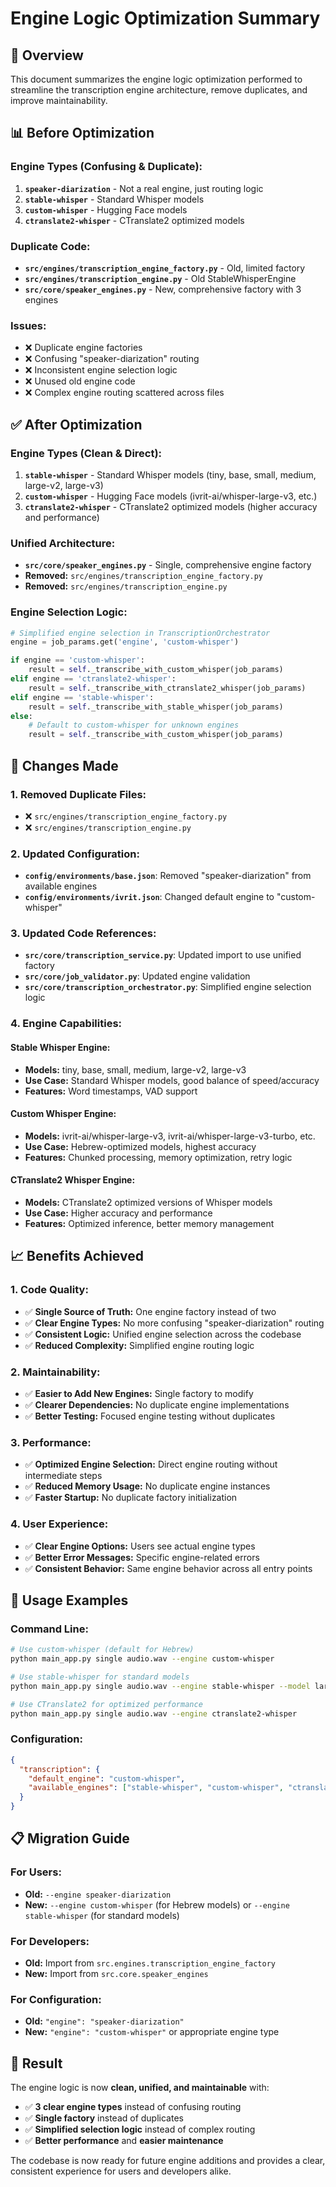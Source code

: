 # Engine Logic Optimization Summary

## 🎯 **Overview**
This document summarizes the engine logic optimization performed to streamline the transcription engine architecture, remove duplicates, and improve maintainability.

## 📊 **Before Optimization**

### **Engine Types (Confusing & Duplicate):**
1. **`speaker-diarization`** - Not a real engine, just routing logic
2. **`stable-whisper`** - Standard Whisper models
3. **`custom-whisper`** - Hugging Face models
4. **`ctranslate2-whisper`** - CTranslate2 optimized models

### **Duplicate Code:**
- **`src/engines/transcription_engine_factory.py`** - Old, limited factory
- **`src/engines/transcription_engine.py`** - Old StableWhisperEngine
- **`src/core/speaker_engines.py`** - New, comprehensive factory with 3 engines

### **Issues:**
- ❌ Duplicate engine factories
- ❌ Confusing "speaker-diarization" routing
- ❌ Inconsistent engine selection logic
- ❌ Unused old engine code
- ❌ Complex engine routing scattered across files

## ✅ **After Optimization**

### **Engine Types (Clean & Direct):**
1. **`stable-whisper`** - Standard Whisper models (tiny, base, small, medium, large-v2, large-v3)
2. **`custom-whisper`** - Hugging Face models (ivrit-ai/whisper-large-v3, etc.)
3. **`ctranslate2-whisper`** - CTranslate2 optimized models (higher accuracy and performance)

### **Unified Architecture:**
- **`src/core/speaker_engines.py`** - Single, comprehensive engine factory
- **Removed:** `src/engines/transcription_engine_factory.py`
- **Removed:** `src/engines/transcription_engine.py`

### **Engine Selection Logic:**
```python
# Simplified engine selection in TranscriptionOrchestrator
engine = job_params.get('engine', 'custom-whisper')

if engine == 'custom-whisper':
    result = self._transcribe_with_custom_whisper(job_params)
elif engine == 'ctranslate2-whisper':
    result = self._transcribe_with_ctranslate2_whisper(job_params)
elif engine == 'stable-whisper':
    result = self._transcribe_with_stable_whisper(job_params)
else:
    # Default to custom-whisper for unknown engines
    result = self._transcribe_with_custom_whisper(job_params)
```

## 🔧 **Changes Made**

### **1. Removed Duplicate Files:**
- ❌ `src/engines/transcription_engine_factory.py`
- ❌ `src/engines/transcription_engine.py`

### **2. Updated Configuration:**
- **`config/environments/base.json`**: Removed "speaker-diarization" from available engines
- **`config/environments/ivrit.json`**: Changed default engine to "custom-whisper"

### **3. Updated Code References:**
- **`src/core/transcription_service.py`**: Updated import to use unified factory
- **`src/core/job_validator.py`**: Updated engine validation
- **`src/core/transcription_orchestrator.py`**: Simplified engine selection logic

### **4. Engine Capabilities:**

#### **Stable Whisper Engine:**
- **Models:** tiny, base, small, medium, large-v2, large-v3
- **Use Case:** Standard Whisper models, good balance of speed/accuracy
- **Features:** Word timestamps, VAD support

#### **Custom Whisper Engine:**
- **Models:** ivrit-ai/whisper-large-v3, ivrit-ai/whisper-large-v3-turbo, etc.
- **Use Case:** Hebrew-optimized models, highest accuracy
- **Features:** Chunked processing, memory optimization, retry logic

#### **CTranslate2 Whisper Engine:**
- **Models:** CTranslate2 optimized versions of Whisper models
- **Use Case:** Higher accuracy and performance
- **Features:** Optimized inference, better memory management

## 📈 **Benefits Achieved**

### **1. Code Quality:**
- ✅ **Single Source of Truth:** One engine factory instead of two
- ✅ **Clear Engine Types:** No more confusing "speaker-diarization" routing
- ✅ **Consistent Logic:** Unified engine selection across the codebase
- ✅ **Reduced Complexity:** Simplified engine routing logic

### **2. Maintainability:**
- ✅ **Easier to Add New Engines:** Single factory to modify
- ✅ **Clearer Dependencies:** No duplicate engine implementations
- ✅ **Better Testing:** Focused engine testing without duplicates

### **3. Performance:**
- ✅ **Optimized Engine Selection:** Direct engine routing without intermediate steps
- ✅ **Reduced Memory Usage:** No duplicate engine instances
- ✅ **Faster Startup:** No duplicate factory initialization

### **4. User Experience:**
- ✅ **Clear Engine Options:** Users see actual engine types
- ✅ **Better Error Messages:** Specific engine-related errors
- ✅ **Consistent Behavior:** Same engine behavior across all entry points

## 🚀 **Usage Examples**

### **Command Line:**
```bash
# Use custom-whisper (default for Hebrew)
python main_app.py single audio.wav --engine custom-whisper

# Use stable-whisper for standard models
python main_app.py single audio.wav --engine stable-whisper --model large-v3

# Use CTranslate2 for optimized performance
python main_app.py single audio.wav --engine ctranslate2-whisper
```

### **Configuration:**
```json
{
  "transcription": {
    "default_engine": "custom-whisper",
    "available_engines": ["stable-whisper", "custom-whisper", "ctranslate2-whisper"]
  }
}
```

## 📋 **Migration Guide**

### **For Users:**
- **Old:** `--engine speaker-diarization` 
- **New:** `--engine custom-whisper` (for Hebrew models) or `--engine stable-whisper` (for standard models)

### **For Developers:**
- **Old:** Import from `src.engines.transcription_engine_factory`
- **New:** Import from `src.core.speaker_engines`

### **For Configuration:**
- **Old:** `"engine": "speaker-diarization"`
- **New:** `"engine": "custom-whisper"` or appropriate engine type

## 🎉 **Result**

The engine logic is now **clean, unified, and maintainable** with:
- ✅ **3 clear engine types** instead of confusing routing
- ✅ **Single factory** instead of duplicates
- ✅ **Simplified selection logic** instead of complex routing
- ✅ **Better performance** and **easier maintenance**

The codebase is now ready for future engine additions and provides a clear, consistent experience for users and developers alike.
